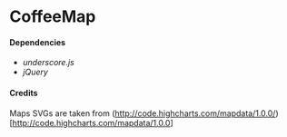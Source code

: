 # CoffeeMap

#### Dependencies

* *underscore.js*
* *jQuery*

#### Credits

Maps SVGs are taken from (http://code.highcharts.com/mapdata/1.0.0/)[http://code.highcharts.com/mapdata/1.0.0]